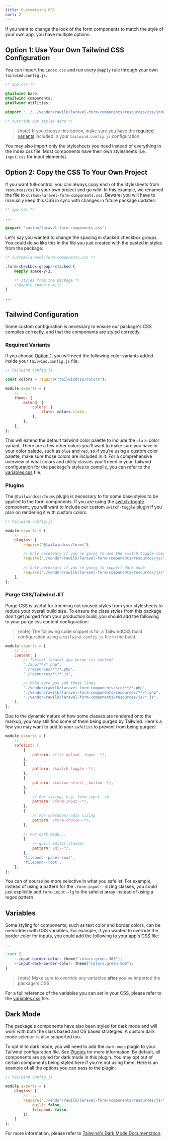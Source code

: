 ```yaml
---
title: Customizing CSS
sort: 2
---
```


If you want to change the look of the form components to match the style of your own app, you have multiple options.

## Option 1: Use Your Own Tailwind CSS Configuration

You can import the `index.css` and run every `@apply` rule through your own `tailwind.config.js`.

```css
/* app.css */

@tailwind base;
@tailwind components;
@tailwind utilities;

@import "../../vendor/rawilk/laravel-form-components/resources/css/index.css";

/* override our styles here */
```

> {note} If you choose this option, make sure you have the [required variants](#user-content-required-variants) included in your `tailwind.config.js` configuration.

You may also import only the stylesheets you need instead of everything in the index.css file. Most components have their own stylesheets (i.e. `input.css` for input elements).

## Option 2: Copy the CSS To Your Own Project

If you want full-control, you can always copy each of the stylesheets from `resources/css` to your own project and go wild. In this example, we renamed the file to `custom/laravel-form-components.css`.
Beware: you will have to manually keep this CSS in sync with changes in future package updates:

```css
/* app.css */

... 

@import "custom/laravel-form-components.css";
```

Let's say you wanted to change the spacing in stacked checkbox groups. You could do so like this in the file you just created with the pasted in styles from the package:

```css
/* custom/laravel-form-components.css */

.form-checkbox-group--stacked {
    @apply space-y-2;

    /* styles from the package */
    /*@apply space-y-4;*/
}

...
```

## Tailwind Configuration

Some custom configuration is necessary to ensure our package's CSS compiles correctly, and that the components are styled correctly.

### Required Variants

If you choose [Option 1](#user-content-option-1-use-your-own-tailwind-css-configuration), you will need the following color variants added inside your `tailwind.config.js` file:

```js
// tailwind.config.js

const colors = require("tailwindcss/colors");

module.exports = {
    // ...
    theme: {
        extend: {
            colors: {
                slate: colors.slate,
            },
        },
    },
};
```

This will extend the default tailwind color palette to include the `slate` color variant. There are a few other colors you'll want to make sure you have in your color palette,
such as `blue` and `red`, so if you're using a custom color palette, make sure those colors are included in it. For a comprehensive overview of what colors and utility classes
you'll need in your Tailwind configuration for the package's styles to compile, you can refer to the [variables.css](https://github.com/rawilk/laravel-form-components/blob/{branch}/resources/css/variables.css) file.

### Plugins

The `@tailwindcss/forms` plugin is necessary to for some base styles to be applied to the form components. If you are using the
[switch-toggle](/docs/laravel-form-components/{version}/inputs/switch-toggle) component, you will want to include our custom `switch-toggle` plugin if you plan on rendering it with custom colors.

```js
// tailwind.config.js

module.exports = {
    // ...
    plugins: [
        require("@tailwindcss/forms"),

        // Only necessary if you're going to use the switch-toggle component with different colors
        require("./vendor/rawilk/laravel-form-components/resources/js/tailwind-plugins/switch-toggle"),
        
        // Only necessary if you're going to support dark mode
        require("./vendor/rawilk/laravel-form-components/resources/js/tailwind-plugins/dark-mode"),
    ],
};
```

### Purge CSS/Tailwind JIT

Purge CSS is useful for trimming out unused styles from your stylesheets to reduce your overall build size. To ensure
the class styles from this package don't get purged from your production build, you should add the following to your
purge css content configuration:

> {note} The following code snippet is for a TailwindCSS build configuration using a `tailwind.config.js` file in the build.

```js
module.exports = {
    // ...
    content: [
        // Typical laravel app purge css content
        "./app/**/*.php",
        "./resources/**/*.php",
        "./resources/**/*.js",

        // Make sure you add these lines
        "./vendor/rawilk/laravel-form-components/src/**/*.php",
        "./vendor/rawilk/laravel-form-components/resources/**/*.php",
        "./vendor/rawilk/laravel-form-components/resources/js/*.js",
    ],
};
```

Due to the dynamic nature of how some classes are rendered onto the markup, you may still find some of them being purged by Tailwind. Here's a few you may want to
add to your `safelist` to prevent from being purged:

```js
module.exports = {
    // ...
    safelist: [
        {
            pattern: /file-upload__input--*/,
        },
        {
            pattern: /switch-toggle--*/,
        },
        {
            pattern: /custom-select__button--*/,
        },
        {
            // For sizing, e.g. form-input--sm
            pattern: /form-input--*/,
        },
        {
            // For checkbox/radio sizing
            pattern: /form-choice--*/,
        },
        
        // For dark mode...
        {
            // quill editor classes
            pattern: /ql--*/,
        },
        'filepond--panel-root',
        'filepond--root',
    ],
};
```

You can of course be more selective in what you safelist. For example, instead of using a pattern for the `.form-input--` sizing classes, you could just explicitly add
`form-input--lg` to the safelist array instead of using a regex pattern.

## Variables

Some styling for components, such as text color and border colors, can be overridden with CSS variables. For example, if you wanted to override the border color for inputs,
you could add the following to your app's CSS file:

```css
... 

:root {
    --input-border-color: theme("colors.green.300");
    --input-dark-border-color: theme("colors.green.500");
}
```

> {note} Make sure to override any variables **after** you've imported the package's CSS.

For a full reference of the variables you can set in your CSS, please refer to the [variables.css](https://github.com/rawilk/laravel-form-components/blob/{branch}/resources/css/variables.css) file.

## Dark Mode

The package's components have also been styled for dark mode and will work with both the class based and OS based strategies. A custom dark mode selector is also supported too.

To opt in to dark mode, you will need to add the `dark-mode` plugin to your Tailwind configuration file. See [Plugins](#user-content-plugins) for more information. By default, all
components are styled for dark mode in this plugin. You may opt out of certain components being styled here if you're not using them. Here is an example of all the options you can
pass to the plugin:

```js
// tailwind.config.js

module.exports = {
    plugins: [
        // ...
        require("./vendor/rawilk/laravel-form-components/resources/js/tailwind-plugins/dark-mode")({
            quill: false,
            filepond: false,
        }),
    ]
};
```

For more information, please refer to [Tailwind's Dark Mode Documentation](https://tailwindcss.com/docs/dark-mode).

